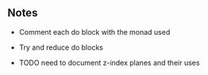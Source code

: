 ## Notes

* Comment each do block with the monad used
* Try and reduce do blocks

* TODO need to document z-index planes and their uses